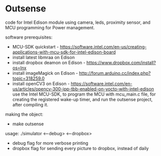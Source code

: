 # Outsense
code for Intel Edison module using camera, leds, proximity sensor, and MCU programming for Power management.

software prerequisites:
* MCU-SDK quickstart - https://software.intel.com/en-us/creating-applications-with-mcu-sdk-for-intel-edison-board
* install latest libmraa on Edison
* install dropbox deamon on Edison - https://www.dropbox.com/install?os=lnx
* install imageMagick on Edison - http://forum.arduino.cc/index.php?topic=318259.0
* install openCV3 on Edison - https://software.intel.com/en-us/articles/opencv-300-ipp-tbb-enabled-on-yocto-with-intel-edison
use the Intel MCU-SDK, to program the MCU with mcu_main.c file, for creating the registered wake-up timer, and run the outsense project, after compiling it.

making the object:
* make outsense

usage:
./simulator <--debug> <--dropbox>
* debug flag for more verbose printing
* dropbox flag for sending every picture to dropbox, instead of daily


